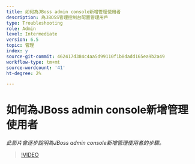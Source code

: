 ```yaml
---
title: 如何為JBoss admin console新增管理使用者
description: 為JBOSS管理控制台配置管理用戶
type: Troubleshooting
role: Admin
level: Intermediate
version: 6.5
topic: 管理
index: y
source-git-commit: 462417d384c4aa5d99110f1b8dadd165ea9b2a49
workflow-type: tm+mt
source-wordcount: '41'
ht-degree: 2%

---
```



# 如何為JBoss admin console新增管理使用者

*此影片會逐步說明為JBoss admin console新增管理使用者的步驟。*

>[!VIDEO](https://video.tv.adobe.com/v/335484?quality=9&learn=on)
